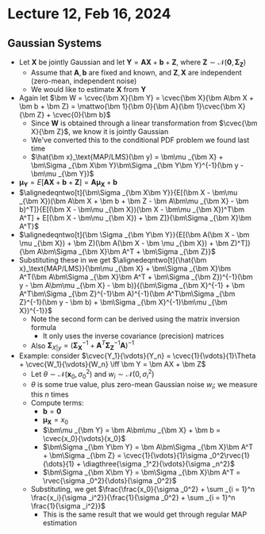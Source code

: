 # Lecture 12, Feb 16, 2024

## Gaussian Systems

* Let $\bm X$ be jointly Gaussian and let $\bm Y = \bm A\bm X + \bm b + \bm Z$, where $\bm Z \sim \mathcal N(\bm 0, \bm\Sigma _{\bm Z})$
	* Assume that $\bm A, \bm b$ are fixed and known, and $\bm Z, \bm X$ are independent (zero-mean, independent noise)
	* We would like to estimate $\bm X$ from $\bm Y$
* Again let $\bm W = \cvec{\bm X}{\bm Y} = \cvec{\bm X}{\bm A\bm X + \bm b + \bm Z} = \mattwo{\bm 1}{\bm 0}{\bm A}{\bm 1}\cvec{\bm X}{\bm Z} + \cvec{0}{\bm b}$
	* Since $\bm W$ is obtained through a linear transformation from $\cvec{\bm X}{\bm Z}$, we know it is jointly Gaussian
	* We've converted this to the conditional PDF problem we found last time
	* $\hat{\bm x}_\text{MAP/LMS}(\bm y) = \bm\mu _{\bm X} + \bm\Sigma _{\bm X\bm Y}\bm\Sigma _{\bm Y\bm Y}^{-1}(\bm y - \bm\mu _{\bm Y})$
* $\bm\mu _{\bm Y} = E[\bm A\bm X + \bm b + \bm Z] = \bm A\bm\mu _{\bm X} + \bm b$
* $\alignedeqntwo[t]{\bm\Sigma _{\bm X\bm Y}}{E[(\bm X - \bm\mu _{\bm X})(\bm A\bm X + \bm b + \bm Z - \bm A\bm\mu _{\bm X} - \bm b)^T]}{E[(\bm X - \bm\mu _{\bm X})(\bm X - \bm\mu _{\bm X})^T\bm A^T] + E[(\bm X - \bm\mu _{\bm X}) + \bm Z]}{\bm\Sigma _{\bm X}\bm A^T}$
* $\alignedeqntwo[t]{\bm \Sigma _{\bm Y\bm Y}}{E[(\bm A(\bm X - \bm \mu _{\bm X}) + \bm Z)(\bm A(\bm X - \bm \mu _{\bm X}) + \bm Z)^T]}{\bm A\bm\Sigma _{\bm X}\bm A^T + \bm\Sigma _{\bm Z}}$
* Substituting these in we get $\alignedeqntwo[t]{\hat{\bm x}_\text{MAP/LMS}}{\bm\mu _{\bm X} + \bm\Sigma _{\bm X}\bm A^T(\bm A\bm\Sigma _{\bm X}\bm A^T + \bm\Sigma _{\bm Z})^{-1}(\bm y - \bm A\bm\mu _{\bm X} - \bm b)}{(\bm\Sigma _{\bm X}^{-1} + \bm A^T\bm\Sigma _{\bm Z}^{-1}\bm A)^{-1}(\bm A^T\bm\Sigma _{\bm Z}^{-1}(\bm y - \bm b) + \bm\Sigma _{\bm X}^{-1}\bm\mu _{\bm X})^{-1}}$
	* Note the second form can be derived using the matrix inversion formula
		* It only uses the inverse covariance (precision) matrices
	* Also $\bm\Sigma _{X | y} = (\bm\Sigma _{\bm X}^{-1} + \bm A^T\bm\Sigma _{\bm Z}^{-1}\bm A)^{-1}$
* Example: consider $\cvec{Y_1}{\vdots}{Y_n} = \cvec{1}{\vdots}{1}\Theta + \cvec{W_1}{\vdots}{W_n} \iff \bm Y = \bm AX + \bm Z$
	* Let $\theta \sim \mathcal N(\bm x_0, \sigma _0^2)$ and $w_i \sim \mathcal N(0, \sigma _i^2)$
	* $\theta$ is some true value, plus zero-mean Gaussian noise $w_i$; we measure this $n$ times
	* Compute terms:
		* $\bm b = \bm 0$
		* $\bm\mu _{\bm X} = x_0$
		* $\bm\mu _{\bm Y} = \bm A\bm\mu _{\bm X} + \bm b = \cvec{x_0}{\vdots}{x_0}$
		* $\bm\Sigma _{\bm Y\bm Y} = \bm A\bm\Sigma _{\bm X}\bm A^T + \bm\Sigma _{\bm Z} = \cvec{1}{\vdots}{1}\sigma _0^2\rvec{1}{\dots}{1} + \diagthree{\sigma _1^2}{\vdots}{\sigma _n^2}$
		* $\bm\Sigma _{\bm X\bm Y} = \bm\Sigma _{\bm X}\bm A^T = \rvec{\sigma _0^2}{\dots}{\sigma _0^2}$
	* Substituting, we get $\frac{\frac{x_0}{\sigma _0^2} + \sum _{i = 1}^n \frac{x_i}{\sigma _i^2}}{\frac{1}{\sigma _0^2} + \sum _{i = 1}^n \frac{1}{\sigma _i^2}}$
		* This is the same result that we would get through regular MAP estimation

